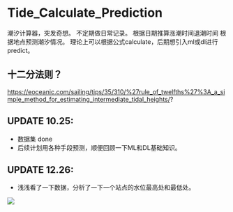 # Tide_Calculate_Prediction
潮汐计算器，突发奇想。
不定期做日常记录。
根据日期推算涨潮时间退潮时间
根据地点预测潮汐情况。
理论上可以根据公式calculate，后期想引入ml或dl进行predict。
## 十二分法则？

https://eoceanic.com/sailing/tips/35/310/%27rule_of_twelfths%27%3A_a_simple_method_for_estimating_intermediate_tidal_heights/?

## UPDATE 10.25:
- 数据集 done
- 后续计划用各种手段预测，顺便回顾一下ML和DL基础知识。

## UPDATE 12.26:
- 浅浅看了一下数据，分析了一下一个站点的水位最高处和最低处。

![](https://4myblog.oss-cn-beijing.aliyuncs.com/img/20221226223839.png)
